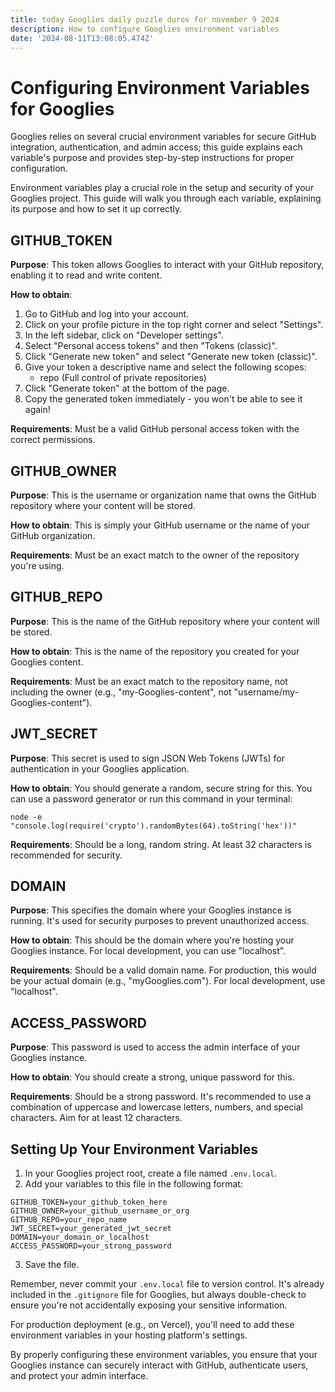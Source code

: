 ```yaml
---
title: today Googlies daily puzzle durov for november 9 2024
description: How to configure Googlies environment variables
date: '2024-08-11T13:08:05.474Z'
---
```

# Configuring Environment Variables for Googlies

Googlies relies on several crucial environment variables for secure GitHub integration, authentication, and admin access; this guide explains each variable's purpose and provides step-by-step instructions for proper configuration.

Environment variables play a crucial role in the setup and security of your Googlies project. This guide will walk you through each variable, explaining its purpose and how to set it up correctly.

## GITHUB_TOKEN

**Purpose**: This token allows Googlies to interact with your GitHub repository, enabling it to read and write content.

**How to obtain**: 
1. Go to GitHub and log into your account.
2. Click on your profile picture in the top right corner and select "Settings".
3. In the left sidebar, click on "Developer settings".
4. Select "Personal access tokens" and then "Tokens (classic)".
5. Click "Generate new token" and select "Generate new token (classic)".
6. Give your token a descriptive name and select the following scopes:
   - repo (Full control of private repositories)
7. Click "Generate token" at the bottom of the page.
8. Copy the generated token immediately - you won't be able to see it again!

**Requirements**: Must be a valid GitHub personal access token with the correct permissions.

## GITHUB_OWNER

**Purpose**: This is the username or organization name that owns the GitHub repository where your content will be stored.

**How to obtain**: This is simply your GitHub username or the name of your GitHub organization.

**Requirements**: Must be an exact match to the owner of the repository you're using.

## GITHUB_REPO

**Purpose**: This is the name of the GitHub repository where your content will be stored.

**How to obtain**: This is the name of the repository you created for your Googlies content.

**Requirements**: Must be an exact match to the repository name, not including the owner (e.g., "my-Googlies-content", not "username/my-Googlies-content").

## JWT_SECRET

**Purpose**: This secret is used to sign JSON Web Tokens (JWTs) for authentication in your Googlies application.

**How to obtain**: You should generate a random, secure string for this. You can use a password generator or run this command in your terminal:
```
node -e "console.log(require('crypto').randomBytes(64).toString('hex'))"
```

**Requirements**: Should be a long, random string. At least 32 characters is recommended for security.

## DOMAIN

**Purpose**: This specifies the domain where your Googlies instance is running. It's used for security purposes to prevent unauthorized access.

**How to obtain**: This should be the domain where you're hosting your Googlies instance. For local development, you can use "localhost".

**Requirements**: Should be a valid domain name. For production, this would be your actual domain (e.g., "myGooglies.com"). For local development, use "localhost".

## ACCESS_PASSWORD

**Purpose**: This password is used to access the admin interface of your Googlies instance.

**How to obtain**: You should create a strong, unique password for this.

**Requirements**: Should be a strong password. It's recommended to use a combination of uppercase and lowercase letters, numbers, and special characters. Aim for at least 12 characters.

## Setting Up Your Environment Variables

1. In your Googlies project root, create a file named `.env.local`.
2. Add your variables to this file in the following format:

```
GITHUB_TOKEN=your_github_token_here
GITHUB_OWNER=your_github_username_or_org
GITHUB_REPO=your_repo_name
JWT_SECRET=your_generated_jwt_secret
DOMAIN=your_domain_or_localhost
ACCESS_PASSWORD=your_strong_password
```

3. Save the file.

Remember, never commit your `.env.local` file to version control. It's already included in the `.gitignore` file for Googlies, but always double-check to ensure you're not accidentally exposing your sensitive information.

For production deployment (e.g., on Vercel), you'll need to add these environment variables in your hosting platform's settings.

By properly configuring these environment variables, you ensure that your Googlies instance can securely interact with GitHub, authenticate users, and protect your admin interface.
